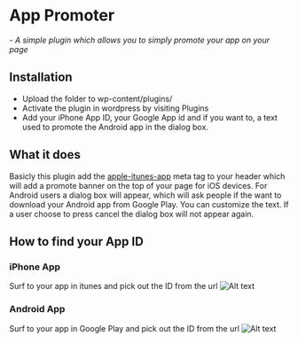 # App Promoter

_- A simple plugin which allows you to simply promote your app on your page_

## Installation

- Upload the folder to wp-content/plugins/
- Activate the plugin in wordpress by visiting Plugins
- Add your iPhone App ID, your Google App id and if you want to, a text used to promote the Android app in the dialog box. 

## What it does

Basicly this plugin add the [apple-itunes-app](http://davidwalsh.name/apple-itunes-app) meta tag to your header which will add a promote banner on the top of your page for iOS devices.
For Android users a dialog box will appear, which will ask people if the want to download your Android app from Google Play. You can customize the text. If a user choose to press cancel the dialog box will not appear again. 


## How to find your App ID

### iPhone App
Surf to your app in itunes and pick out the ID from the url
![Alt text](http://cl.ly/image/0f3i0M270B0r/ios-app-id.png)

### Android App
Surf to your app in Google Play and pick out the ID from the url
![Alt text](http://cl.ly/image/0n1b2f2C2T27/android-app-id.png)